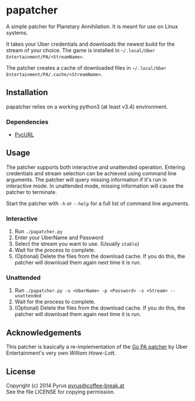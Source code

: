 # papatcher #
A simple patcher for Planetary Annihilation. It is meant for use on Linux systems.

It takes your Uber credentials and downloads the newest build for the stream of your choice.
The game is installed in `~/.local/Uber Entertainment/PA/<StreamName>`.

The patcher creates a cache of downloaded files in `~/.local/Uber Entertainment/PA/.cache/<StreamName>`.

## Installation ##
papatcher relies on a working python3 (at least v3.4) environment.
### Dependencies ###
* [PycURL](http://pycurl.sourceforge.net/)

## Usage ##
The patcher supports both interactive and unattended operation.
Entering credentials and stream selection can be achieved using command line arguments.
The patcher will query missing information if it's run in interactive mode.
In unattended mode, missing information will cause the patcher to terminate.

Start the patcher with `-h` or `--help` for a full list of command line arguments.

### Interactive ###
1. Run `./papatcher.py`
2. Enter your UberName and Password
3. Select the stream you want to use. (Usually `stable`)
4. Wait for the process to complete.
5. (Optional) Delete the files from the download cache.
   If you do this, the patcher will download them again next time it is run.

### Unattended ###
1. Run `./papatcher.py -u <UberName> -p <Password> -s <Stream> --unattended`
2. Wait for the process to complete.
3. (Optional) Delete the files from the download cache.
   If you do this, the patcher will download them again next time it is run.

## Acknowledgements ##
This patcher is basically a re-implementation of the [Go PA patcher](https://bitbucket.org/papatcher/papatcher) by Uber Entertainment's very own *William Howe-Lott*.

## License ##
Copyright (c) 2014 Pyrus <pyrus@coffee-break.at>  
See the file LICENSE for copying permission.
